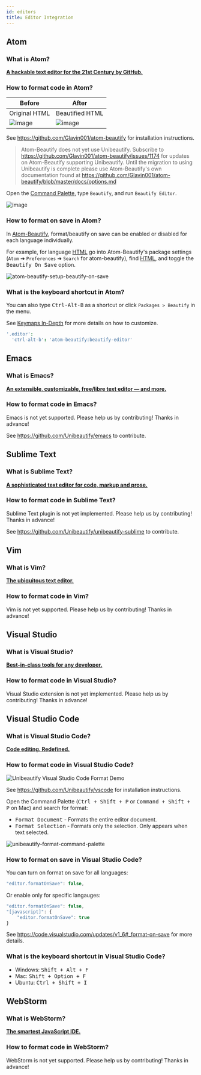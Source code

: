 ```yaml
---
id: editors
title: Editor Integration
---
```


## Atom

### What is Atom?

[**A hackable text editor for the 21st Century by GitHub.**](https://atom.io/)

### How to format code in Atom?

| Before | After |
| --- | ---- |
| Original HTML | Beautified HTML |
| ![image](https://cloud.githubusercontent.com/assets/1885333/16542727/db52adc6-408a-11e6-824e-04aed06bd2f7.png) | ![image](https://cloud.githubusercontent.com/assets/1885333/16542728/dcac3700-408a-11e6-8e35-9c8fc4432edc.png) |

See https://github.com/Glavin001/atom-beautify for installation instructions.

> Atom-Beautify does not yet use Unibeautify.
> Subscribe to https://github.com/Glavin001/atom-beautify/issues/1174 for updates on Atom-Beautify supporting Unibeautify.
> Until the migration to using Unibeautify is complete please use Atom-Beautify's own documentation found at https://github.com/Glavin001/atom-beautify/blob/master/docs/options.md

Open the [Command Palette](https://github.com/atom/command-palette), type `Beautify`, and run `Beautify Editor`.

![image](https://cloud.githubusercontent.com/assets/1885333/16542583/1c8d975c-4085-11e6-8307-e35df7430a10.png)

### How to format on save in Atom?

In [Atom-Beautify](https://github.com/Glavin001/atom-beautify), format/beautify on save can be enabled or disabled for each language individually.

For example, for language [HTML](/docs/language-html) go into Atom-Beautify's package settings (`Atom` ➔ `Preferences` ➔ `Search` for atom-beautify), find [HTML](/docs/language-html), and toggle the <kbd>Beautify On Save</kbd> option.

![atom-beautify-setup-beautify-on-save](https://cloud.githubusercontent.com/assets/1885333/16542692/3e781e74-4089-11e6-9cf2-5a19af161093.gif)

### What is the keyboard shortcut in Atom?

You can also type <kbd>Ctrl-Alt-B</kbd> as a shortcut or click `Packages > Beautify` in the menu.

See [Keymaps In-Depth](https://flight-manual.atom.io/behind-atom/sections/keymaps-in-depth/) for more details on how to customize.

```coffeescript
'.editor':
  'ctrl-alt-b': 'atom-beautify:beautify-editor'
```

## Emacs


### What is Emacs?

[**An extensible, customizable, free/libre text editor — and more.**](https://www.gnu.org/software/emacs/)

### How to format code in Emacs?

Emacs is not yet supported. Please help us by contributing! Thanks in advance!

See https://github.com/Unibeautify/emacs to contribute.

## Sublime Text

### What is Sublime Text?

[**A sophisticated text editor for code, markup and prose.**](https://www.sublimetext.com/)

### How to format code in Sublime Text?

Sublime Text plugin is not yet implemented. Please help us by contributing! Thanks in advance!

See https://github.com/Unibeautify/unibeautify-sublime to contribute.

## Vim

### What is Vim?

[**The ubiquitous text editor.**](https://www.vim.org/)

### How to format code in Vim?

Vim is not yet supported. Please help us by contributing! Thanks in advance!

## Visual Studio

### What is Visual Studio?

[**Best-in-class tools for any developer.**](https://visualstudio.microsoft.com/)

### How to format code in Visual Studio?

Visual Studio extension is not yet implemented. Please help us by contributing! Thanks in advance!

## Visual Studio Code

### What is Visual Studio Code?

[**Code editing. Redefined.**](https://code.visualstudio.com/)

### How to format code in Visual Studio Code?

![Unibeautify Visual Studio Code Format Demo](https://user-images.githubusercontent.com/1885333/37237670-0f06fcde-23ed-11e8-9200-4d2089323fe1.gif)

See https://github.com/Unibeautify/vscode for installation instructions.

Open the Command Palette (<kbd>Ctrl + Shift + P</kbd> or <kbd>Command + Shift + P</kbd> on Mac) and search for format:

- <kbd>Format Document</kbd> - Formats the entire editor document.
- <kbd>Format Selection</kbd> - Formats only the selection. Only appears when text selected.

![unibeautify-format-command-palette](https://user-images.githubusercontent.com/1885333/37503575-f6c0092a-28b7-11e8-9bf6-6573d3eab76c.png)

### How to format on save in Visual Studio Code?

You can turn on format on save for all languages:

```javascript
"editor.formatOnSave": false,
```

Or enable only for specific langauges:

```javascript
"editor.formatOnSave": false,
"[javascript]": {
    "editor.formatOnSave": true
}
```

See https://code.visualstudio.com/updates/v1_6#_format-on-save for more details.

### What is the keyboard shortcut in Visual Studio Code?

- Windows: <kbd>Shift + Alt + F</kbd>
- Mac: <kbd>Shift + Option + F</kbd>
- Ubuntu: <kbd>Ctrl + Shift + I</kbd>

## WebStorm

### What is WebStorm?

[**The smartest JavaScript IDE.**](https://www.jetbrains.com/webstorm/)

### How to format code in WebStorm?

WebStorm is not yet supported. Please help us by contributing! Thanks in advance!

